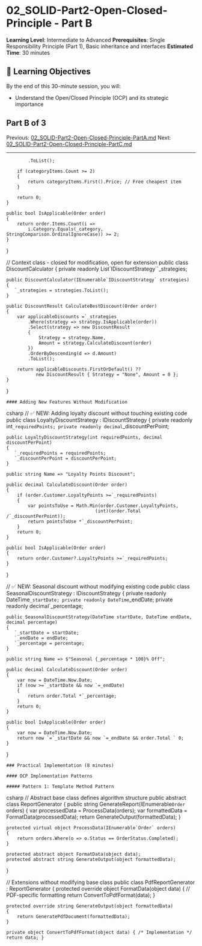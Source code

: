 # 02_SOLID-Part2-Open-Closed-Principle - Part B

**Learning Level**: Intermediate to Advanced
**Prerequisites**: Single Responsibility Principle (Part 1), Basic inheritance and interfaces
**Estimated Time**: 30 minutes

## 🎯 Learning Objectives

By the end of this 30-minute session, you will:

- Understand the Open/Closed Principle (OCP) and its strategic importance

## Part B of 3

Previous: [02_SOLID-Part2-Open-Closed-Principle-PartA.md](02_SOLID-Part2-Open-Closed-Principle-PartA.md)
Next: [02_SOLID-Part2-Open-Closed-Principle-PartC.md](02_SOLID-Part2-Open-Closed-Principle-PartC.md)

---

            .ToList();

        if (categoryItems.Count >= 2)
        {
            return categoryItems.First().Price; // Free cheapest item
        }

        return 0;
    }

    public bool IsApplicable(Order order)
    {
        return order.Items.Count(i =>
            i.Category.Equals(_category, StringComparison.OrdinalIgnoreCase)) >= 2;
    }
}

// Context class - closed for modification, open for extension
public class DiscountCalculator
{
    private readonly List`IDiscountStrategy``_strategies;

    public DiscountCalculator(IEnumerable`IDiscountStrategy` strategies)
    {
       `_strategies = strategies.ToList();
    }

    public DiscountResult CalculateBestDiscount(Order order)
    {
        var applicableDiscounts =`_strategies
            .Where(strategy => strategy.IsApplicable(order))
            .Select(strategy => new DiscountResult
            {
                Strategy = strategy.Name,
                Amount = strategy.CalculateDiscount(order)
            })
            .OrderByDescending(d => d.Amount)
            .ToList();

        return applicableDiscounts.FirstOrDefault() ??
               new DiscountResult { Strategy = "None", Amount = 0 };
    }
}

    #### Adding New Features Without Modification
csharp
// ✅ NEW: Adding loyalty discount without touching existing code
public class LoyaltyDiscountStrategy : IDiscountStrategy
{
    private readonly int`_requiredPoints;
    private readonly decimal`_discountPerPoint;

    public LoyaltyDiscountStrategy(int requiredPoints, decimal discountPerPoint)
    {
       `_requiredPoints = requiredPoints;
       `_discountPerPoint = discountPerPoint;
    }

    public string Name => "Loyalty Points Discount";

    public decimal CalculateDiscount(Order order)
    {
        if (order.Customer.LoyaltyPoints >=`_requiredPoints)
        {
            var pointsToUse = Math.Min(order.Customer.LoyaltyPoints,
                                     (int)(order.Total /`_discountPerPoint));
            return pointsToUse *`_discountPerPoint;
        }
        return 0;
    }

    public bool IsApplicable(Order order)
    {
        return order.Customer?.LoyaltyPoints >=`_requiredPoints;
    }
}

// ✅ NEW: Seasonal discount without modifying existing code
public class SeasonalDiscountStrategy : IDiscountStrategy
{
    private readonly DateTime`_startDate;
    private readonly DateTime`_endDate;
    private readonly decimal`_percentage;

    public SeasonalDiscountStrategy(DateTime startDate, DateTime endDate, decimal percentage)
    {
       `_startDate = startDate;
       `_endDate = endDate;
       `_percentage = percentage;
    }

    public string Name => $"Seasonal {_percentage * 100}% Off";

    public decimal CalculateDiscount(Order order)
    {
        var now = DateTime.Now.Date;
        if (now >=`_startDate && now `=_endDate)
        {
            return order.Total *`_percentage;
        }
        return 0;
    }

    public bool IsApplicable(Order order)
    {
        var now = DateTime.Now.Date;
        return now `=`_startDate && now `=_endDate && order.Total ` 0;
    }
}

    ### Practical Implementation (8 minutes)

    #### OCP Implementation Patterns

    ##### Pattern 1: Template Method Pattern
csharp
// Abstract base class defines algorithm structure
public abstract class ReportGenerator
{
    public string GenerateReport(IEnumerable`Order` orders)
    {
        var processedData = ProcessData(orders);
        var formattedData = FormatData(processedData);
        return GenerateOutput(formattedData);
    }

    protected virtual object ProcessData(IEnumerable`Order` orders)
    {
        return orders.Where(o => o.Status == OrderStatus.Completed);
    }

    protected abstract object FormatData(object data);
    protected abstract string GenerateOutput(object formattedData);
}

// Extensions without modifying base class
public class PdfReportGenerator : ReportGenerator
{
    protected override object FormatData(object data)
    {
        // PDF-specific formatting
        return ConvertToPdfFormat(data);
    }

    protected override string GenerateOutput(object formattedData)
    {
        return GeneratePdfDocument(formattedData);
    }

    private object ConvertToPdfFormat(object data) { /* Implementation */ return data; }

